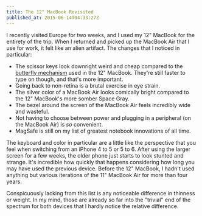 ```yaml
---
title: The 12" MacBook Revisited
published_at: 2015-06-14T04:33:27Z
---
```


I recently visited Europe for two weeks, and I used my 12" MacBook for the
entirety of the trip. When I returned and picked up the MacBook Air that I use
for work, it felt like an alien artifact. The changes that I noticed in
particular:

* The scissor keys look downright weird and cheap compared to the [butterfly
  mechanism](https://www.apple.com/macbook/design/) used in the 12" MacBook.
  They're still faster to type on though, and that's more important.
* Going back to non-retina is a brutal exercise in eye strain.
* The silver color of a MacBook Air looks comically bright compared to the 12"
  MacBook's more somber Space Gray.
* The bezel around the screen of the MacBook Air feels incredibly wide and
  wasteful.
* Not having to choose between power and plugging in a peripheral (on the
  MacBook Air) is _so_ convenient.
* MagSafe is still on my list of greatest notebook innovations of all time.

The keyboard and color in particular are a little like the perspective that you
feel when switching from an iPhone 4 to 5 or 5 to 6. After using the larger
screen for a few weeks, the older phone just starts to look stunted and
strange. It's incredible how quickly that happens considering how long you may
have used the previous device. Before the 12" MacBook, I hadn't used anything
but various iterations of the 11" MacBook Air for more than four years.

Conspicuously lacking from this list is any noticeable difference in thinness
or weight. In my mind, those are already so far into the "trivial" end of the
spectrum for both devices that I hardly notice the relative difference.
